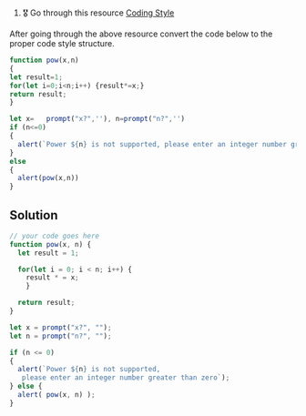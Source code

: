 1. 🎖 Go through this resource [Coding Style](http://javascript.info/coding-style)

After going through the above resource convert the code below to the proper code style structure.
```js
function pow(x,n)
{
let result=1;
for(let i=0;i<n;i++) {result*=x;}
return result;
}

let x=   prompt("x?",''), n=prompt("n?",'')
if (n<=0)
{
  alert(`Power ${n} is not supported, please enter an integer number greater than zero`);
}
else
{
  alert(pow(x,n))
}
```

## Solution
```js
// your code goes here
function pow(x, n) {
  let result = 1;

  for(let i = 0; i < n; i++) {
    result * = x;
    }

  return result;
}

let x = prompt("x?", "");
let n = prompt("n?", "");

if (n <= 0)
{
  alert(`Power ${n} is not supported,
   please enter an integer number greater than zero`);
} else {
  alert( pow(x, n) );
}
```